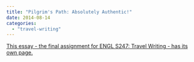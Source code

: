 ```yaml
---
title: "Pilgrim's Path: Absolutely Authentic!"
date: 2014-08-14
categories:
  - "travel-writing"
---
```


[This essay - the final assignment for ENGL S247: Travel Writing - has its own page.](http://simon.podhajsky.net/pilgrimage/)
